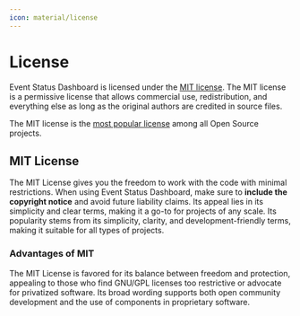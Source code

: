 ```yaml
---
icon: material/license
---
```


# License

Event Status Dashboard is licensed under the [MIT license][mit]. The MIT license
is a permissive license that allows commercial use, redistribution, and
everything else as long as the original authors are credited in source files.

The MIT license is the [most popular license][popular] among all Open Source
projects.

[mit]: https://opensource.org/license/mit
[popular]: https://opensource.org/blog/the-most-popular-licenses-for-each-language-2023

## MIT License

The MIT License gives you the freedom to work with the code with minimal
restrictions. When using Event Status Dashboard, make sure to **include the
copyright notice** and avoid future liability claims. Its appeal lies in its
simplicity and clear terms, making it a go-to for projects of any scale. Its
popularity stems from its simplicity, clarity, and development-friendly terms,
making it suitable for all types of projects.

### Advantages of MIT

The MIT License is favored for its balance between freedom and protection,
appealing to those who find GNU/GPL licenses too restrictive or advocate for
privatized software. Its broad wording supports both open community development
and the use of components in proprietary software.

